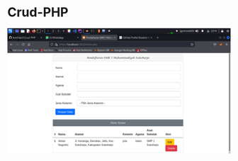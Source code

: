 # Crud-PHP

<img src='https://github.com/AvinFajarF/Crud-PHP/blob/main/Screenshot_2022-06-27_23_14_41.png'>
